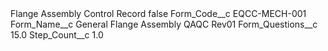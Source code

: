 <?xml version="1.0" encoding="UTF-8"?>
<CustomMetadata xmlns="http://soap.sforce.com/2006/04/metadata" xmlns:xsi="http://www.w3.org/2001/XMLSchema-instance" xmlns:xsd="http://www.w3.org/2001/XMLSchema">
    <label>Flange Assembly Control Record</label>
    <protected>false</protected>
    <values>
        <field>Form_Code__c</field>
        <value xsi:type="xsd:string">EQCC-MECH-001</value>
    </values>
    <values>
        <field>Form_Name__c</field>
        <value xsi:type="xsd:string">General Flange Assembly QAQC Rev01</value>
    </values>
    <values>
        <field>Form_Questions__c</field>
        <value xsi:type="xsd:double">15.0</value>
    </values>
    <values>
        <field>Step_Count__c</field>
        <value xsi:type="xsd:double">1.0</value>
    </values>
</CustomMetadata>
